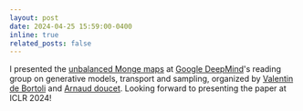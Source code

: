 ```yaml
---
layout: post
date: 2024-04-25 15:59:00-0400
inline: true
related_posts: false
---
```


I presented the [unbalanced Monge maps](https://arxiv.org/pdf/2311.15100.pdf) at [Google DeepMind](https://deepmind.google/)'s reading group on generative models, transport and sampling, organized by [Valentin de Bortoli](https://vdeborto.github.io/) and [Arnaud doucet](https://www.stats.ox.ac.uk/~doucet/). Looking forward to presenting the paper at ICLR 2024!

